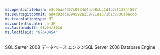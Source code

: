 ```yaml
---
ms.openlocfilehash: e3c9baa4307c0934d4ade8cbc1d1b25f1374f507
ms.sourcegitcommit: ad4d92dce894592a259721a1571b1d8736abacdb
ms.translationtype: MT
ms.contentlocale: ja-JP
ms.lasthandoff: 08/04/2020
ms.locfileid: "87640454"
---
```

<span data-ttu-id="07df2-101">SQL Server 2008 データベース エンジン</span><span class="sxs-lookup"><span data-stu-id="07df2-101">SQL Server 2008 Database Engine</span></span>
